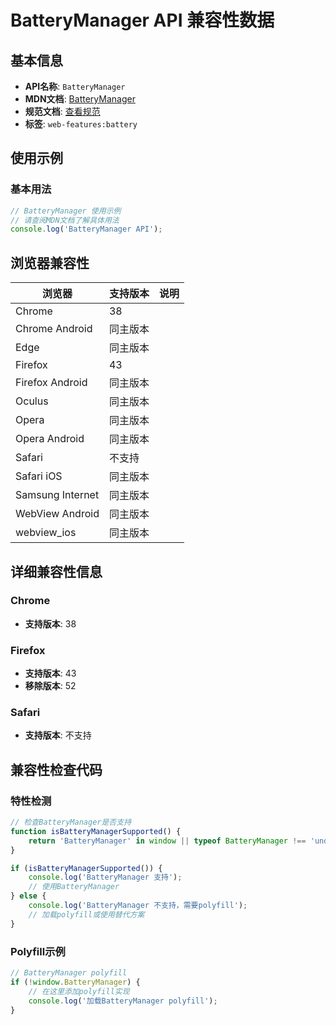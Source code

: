 # BatteryManager API 兼容性数据

## 基本信息

- **API名称**: `BatteryManager`
- **MDN文档**: [BatteryManager](https://developer.mozilla.org/docs/Web/API/BatteryManager)
- **规范文档**: [查看规范](https://w3c.github.io/battery/#the-batterymanager-interface)
- **标签**: `web-features:battery`

## 使用示例

### 基本用法

```javascript
// BatteryManager 使用示例
// 请查阅MDN文档了解具体用法
console.log('BatteryManager API');
```

## 浏览器兼容性

| 浏览器 | 支持版本 | 说明 |
|--------|----------|------|
| Chrome | 38 |  |
| Chrome Android | 同主版本 |  |
| Edge | 同主版本 |  |
| Firefox | 43 |  |
| Firefox Android | 同主版本 |  |
| Oculus | 同主版本 |  |
| Opera | 同主版本 |  |
| Opera Android | 同主版本 |  |
| Safari | 不支持 |  |
| Safari iOS | 同主版本 |  |
| Samsung Internet | 同主版本 |  |
| WebView Android | 同主版本 |  |
| webview_ios | 同主版本 |  |

## 详细兼容性信息

### Chrome

- **支持版本**: 38

### Firefox

- **支持版本**: 43
- **移除版本**: 52

### Safari

- **支持版本**: 不支持

## 兼容性检查代码

### 特性检测

```javascript
// 检查BatteryManager是否支持
function isBatteryManagerSupported() {
    return 'BatteryManager' in window || typeof BatteryManager !== 'undefined';
}

if (isBatteryManagerSupported()) {
    console.log('BatteryManager 支持');
    // 使用BatteryManager
} else {
    console.log('BatteryManager 不支持，需要polyfill');
    // 加载polyfill或使用替代方案
}
```

### Polyfill示例

```javascript
// BatteryManager polyfill
if (!window.BatteryManager) {
    // 在这里添加polyfill实现
    console.log('加载BatteryManager polyfill');
}
```

